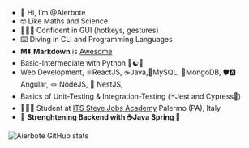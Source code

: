 - 👋 Hi, I’m @Aierbote
- 🤓 Like Maths and Science
- 👨🏻‍💻 Confident in GUI (hotkeys, gestures)
- ⌨️ Diving in CLI and Programming Languages
- **M**⬇️ **Markdown** is [Awesome][0]
- Basic-Intermediate with Python 💙☯💛
- Web Development, ⚛️ReactJS, ☕️Java,🐘MySQL, 🍃MongoDB, 🛡🅰️ Angular, 🪢 NodeJS, 🪺 NestJS,
- Basics of Unit-Testing & Integration-Testing (🃏Jest and Cypress🌿)
- 👨‍🎓📜 Student at [ITS Steve Jobs Academy][1] Palermo (PA), Italy 
- 🌱 **Strenghtening Backend with ☕️Java Spring 🥾**

![Aierbote GitHub stats](https://github-readme-stats.vercel.app/api?username=Aierbote&show_icons=true)


<!---
Aierbote/Aierbote is a ✨ special ✨ repository because its `README.md` (this file) appears on your GitHub profile.
You can click the Preview link to take a look at your changes.
--->
[0]: https://gist.github.com/Aierbote/3be1758d19803030acac001064e5b90a "That's why I contributed to a gist to remap Italian Keyboard for Devs"
[1]: https://stevejobs.academy/
